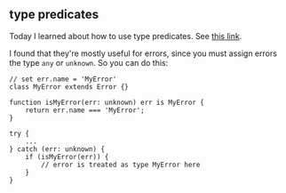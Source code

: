 ## type predicates

Today I learned about how to use type predicates. See [this link](https://www.typescriptlang.org/docs/handbook/2/narrowing.html#using-type-predicates).

I found that they're mostly useful for errors, since you must assign errors the type `any` or `unknown`.
So you can do this:

```
// set err.name = 'MyError'
class MyError extends Error {}

function isMyError(err: unknown) err is MyError {
    return err.name === 'MyError';
}

try {
    ...
} catch (err: unknown) {
    if (isMyError(err)) {
        // error is treated as type MyError here
    }
}
```
